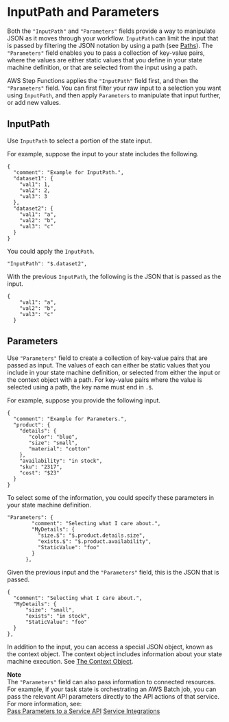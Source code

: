 # InputPath and Parameters<a name="input-output-inputpath-params"></a>

Both the `"InputPath"` and `"Parameters"` fields provide a way to manipulate JSON as it moves through your workflow\. `InputPath` can limit the input that is passed by filtering the JSON notation by using a path \(see [Paths](amazon-states-language-input-output-processing.md#amazon-states-language-paths)\)\. The `"Parameters"` field enables you to pass a collection of key\-value pairs, where the values are either static values that you define in your state machine definition, or that are selected from the input using a path\.

AWS Step Functions applies the `"InputPath"` field first, and then the `"Parameters"` field\. You can first filter your raw input to a selection you want using `InputPath`, and then apply `Parameters` to manipulate that input further, or add new values\.

## InputPath<a name="input-output-inputpath"></a>

Use `InputPath` to select a portion of the state input\. 

For example, suppose the input to your state includes the following\.

```
{
  "comment": "Example for InputPath.",
  "dataset1": {
    "val1": 1,
    "val2": 2,
    "val3": 3
  },
  "dataset2": {
    "val1": "a",
    "val2": "b",
    "val3": "c"
  }
}
```

You could apply the `InputPath`\.

```
"InputPath": "$.dataset2",
```

With the previous `InputPath`, the following is the JSON that is passed as the input\.

```
{
    "val1": "a",
    "val2": "b",
    "val3": "c"
  }
```

## Parameters<a name="input-output-parameters"></a>

Use `"Parameters"` field to create a collection of key\-value pairs that are passed as input\. The values of each can either be static values that you include in your state machine definition, or selected from either the input or the context object with a path\. For key\-value pairs where the value is selected using a path, the key name must end in `.$`\. 

For example, suppose you provide the following input\. 

```
{
  "comment": "Example for Parameters.",
  "product": {
    "details": {
       "color": "blue",
       "size": "small",
       "material": "cotton"
    },
    "availability": "in stock",
    "sku": "2317",
    "cost": "$23"
  }
}
```

To select some of the information, you could specify these parameters in your state machine definition\. 

```
"Parameters": {
        "comment": "Selecting what I care about.",
        "MyDetails": {
          "size.$": "$.product.details.size",
          "exists.$": "$.product.availability",
          "StaticValue": "foo"
        }
      },
```

Given the previous input and the `"Parameters"` field, this is the JSON that is passed\.

```
{
  "comment": "Selecting what I care about.",
  "MyDetails": {
      "size": "small",
      "exists": "in stock",
      "StaticValue": "foo"
  }
},
```

In addition to the input, you can access a special JSON object, known as the context object\. The context object includes information about your state machine execution\. See [The Context Object](input-output-contextobject.md)\.

**Note**  
The `"Parameters"` field can also pass information to connected resources\. For example, if your task state is orchestrating an AWS Batch job, you can pass the relevant API parameters directly to the API actions of that service\. For more information, see:  
[Pass Parameters to a Service API](connect-parameters.md)
[Service Integrations](concepts-service-integrations.md)